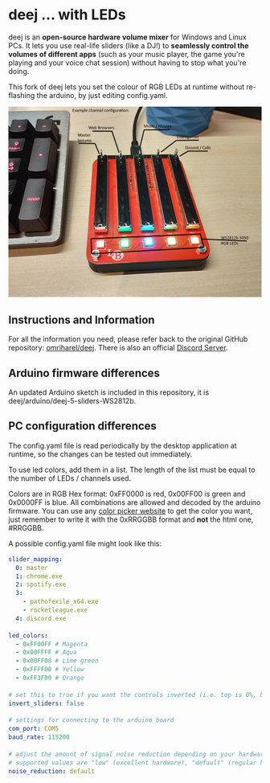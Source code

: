# deej ... with LEDs

deej is an **open-source hardware volume mixer** for Windows and Linux PCs. It lets you use real-life sliders (like a DJ!) to **seamlessly control the volumes of different apps** (such as your music player, the game you're playing and your voice chat session) without having to stop what you're doing.

This fork of deej lets you set the colour of RGB LEDs at runtime without re-flashing the arduino, by just editing config.yaml.

![deej](assets/MyBuild_Annotated.jpg)

## Instructions and Information
For all the information you need, please refer back to the original GitHub repository: [omriharel/deej](https://github.com/omriharel/deej).
There is also an official [Discord Server](https://discord.gg/nf88NJu).

## Arduino firmware differences
An updated Arduino sketch is included in this repository, it is deej/arduino/deej-5-sliders-WS2812b.

## PC configuration differences
The config.yaml file is read periodically by the desktop application at runtime, so the changes can be tested out immediately.

To use led colors, add them in a list. The length of the list must be equal to the number of LEDs / channels used.

Colors are in RGB Hex format: 0xFF0000 is red, 0x00FF00 is green and 0x0000FF is blue. All combinations are allowed and decoded by the arduino firmware.
You can use any [color picker website](https://imagecolorpicker.com/) to get the color you want, just remember to write it with the 0xRRGGBB format and **not** the html one, #RRGGBB.

A possible config.yaml file might look like this:

```yaml
slider_mapping:
  0: master
  1: chrome.exe
  2: spotify.exe
  3:
    - pathofexile_x64.exe
    - rocketleague.exe
  4: discord.exe

led_colors:
  - 0xFF00FF # Magenta
  - 0x00FFFF # Aqua
  - 0x00FF00 # Lime green
  - 0xFFFF00 # Yellow
  - 0xFF3F00 # Orange

# set this to true if you want the controls inverted (i.e. top is 0%, bottom is 100%)
invert_sliders: false

# settings for connecting to the arduino board
com_port: COM5
baud_rate: 115200

# adjust the amount of signal noise reduction depending on your hardware quality
# supported values are "low" (excellent hardware), "default" (regular hardware) or "high" (bad, noisy hardware)
noise_reduction: default
```

